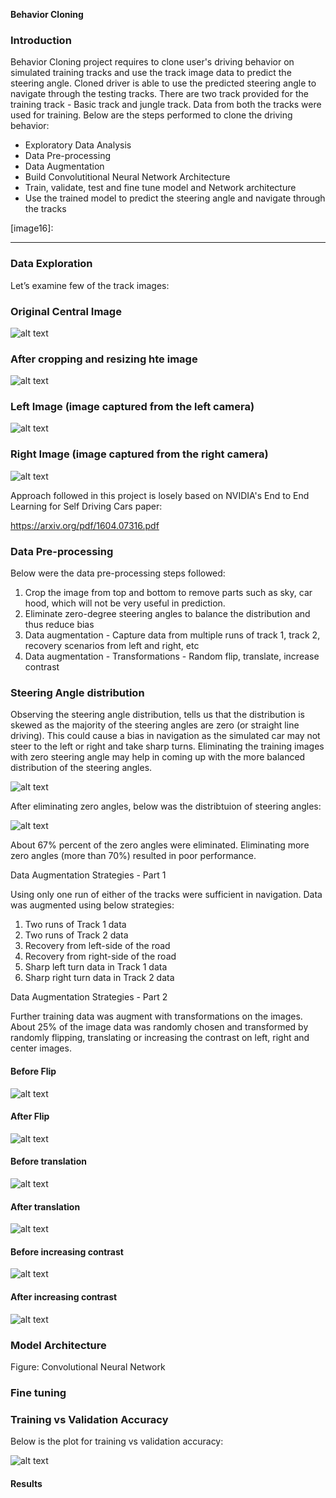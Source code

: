 **Behavior Cloning** 

### Introduction


Behavior Cloning project requires to clone user's driving behavior on simulated training tracks and use the track image data to predict the steering angle. Cloned driver is able to use the predicted steering angle to navigate through the testing tracks. There are two track provided for the training track - Basic track and jungle track. Data from both the tracks were used for training. Below are the steps performed to clone the driving behavior:

*	Exploratory Data Analysis
*	Data Pre-processing
*	Data Augmentation
*	Build Convolutitional Neural Network Architecture
*	Train, validate, test and fine tune model and Network architecture
*	Use the trained model to predict the steering angle and navigate through the tracks

[//]: # (Image References)

[image1]: ./images/center_image_before_cropping.JPG "Center img before cropping"
[image2]: ./images/center_image_after_cropping.JPG "Center img after cropping"
[image3]: ./images/left_image.JPG "Left Image"
[image4]: ./images/right_image.JPG "Right Image"
[image5]: ./images/distribution_before.JPG "Distribution Before"
[image6]: ./images/distribution_after.JPG "Distribution After"
[image7]: ./images/transform_flip_before.JPG "Before Flip"
[image8]: ./images/transform_flip_after.JPG "After Flip"
[image9]: ./images/transform_translate_before.JPG "Before Translate"
[image10]: ./images/transform_translate_after.JPG "After Translate"
[image11]: ./images/transform_before_incr_contrast.JPG "Before contrast increase"
[image12]: ./images/transform_after_incr_contrast.JPG "After contrast increase"
[image13]: ./images/Evaluation.JPG "Evaluation - Train vs Validation"
[image14]:
[image15]:
[image16]:

---
### Data Exploration

Let’s examine few of the track images: 

### Original Central Image

![alt text][image1] 

### After cropping and resizing hte image

![alt text][image2] 

### Left Image (image captured from the left camera)

![alt text][image3] 

### Right Image (image captured from the right camera)

![alt text][image4]

Approach followed in this project is losely based on NVIDIA's End to End Learning for Self Driving Cars paper:

https://arxiv.org/pdf/1604.07316.pdf

### Data Pre-processing

Below were the data pre-processing steps followed:

1. Crop the image from top and bottom to remove parts such as sky, car hood, which will not be very useful in prediction.
2. Eliminate zero-degree steering angles to balance the distribution and thus reduce bias
3. Data augmentation - Capture data from multiple runs of track 1, track 2, recovery scenarios from left and right, etc
4. Data augmentation - Transformations - Random flip, translate, increase contrast

### Steering Angle distribution

Observing the steering angle distribution, tells us that the distribution is skewed as the majority of the steering angles are zero (or straight line driving). This could cause a bias in navigation as the simulated car may not steer to the left or right and take sharp turns. Eliminating the training images with zero steering angle may help in coming up with the more balanced distribution of the steering angles.

![alt text][image5]

After eliminating zero angles, below was the distribtuion of steering angles:

![alt text][image5]

About 67% percent of the zero angles were eliminated. Eliminating more zero angles (more than 70%) resulted in poor performance.


Data Augmentation Strategies - Part 1

Using only one run of either of the tracks were sufficient in navigation. Data was augmented
using below strategies:

1. Two runs of Track 1 data
2. Two runs of Track 2 data
3. Recovery from left-side of the road
4. Recovery from right-side of the road
5. Sharp left turn data in Track 1 data
6. Sharp right turn data in Track 2 data


Data Augmentation Strategies - Part 2

Further training data was augment with transformations on the images. About 25% of the image
data was randomly chosen and transformed by randomly flipping, translating or increasing the
contrast on left, right and center images.

#### Before Flip

![alt text][image7] 

#### After Flip

![alt text][image8] 

#### Before translation

![alt text][image9] 

#### After translation

![alt text][image10] 

#### Before increasing contrast

![alt text][image11] 

#### After increasing contrast

![alt text][image12] 

### Model Architecture


Figure: Convolutional Neural Network

### Fine tuning

### Training vs Validation Accuracy

Below is the plot for training vs validation accuracy:

![alt text][image13] 

#### Results
